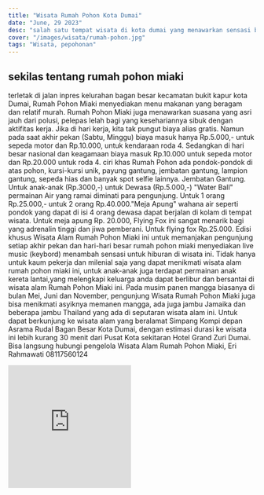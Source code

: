 ```yaml
---
title: "Wisata Rumah Pohon Kota Dumai"
date: "June, 29 2023"
desc: "salah satu tempat wisata di kota dumai yang menawarkan sensasi bersantai di bawah pohon"
cover: "/images/wisata/rumah-pohon.jpg"
tags: "Wisata, pepohonan"
---
```


## sekilas tentang rumah pohon miaki

terletak di jalan inpres kelurahan bagan besar kecamatan bukit kapur kota Dumai, Rumah Pohon Miaki menyediakan menu makanan yang beragam dan relatif murah. Rumah Pohon Miaki juga menawarkan suasana yang asri jauh dari polusi, pelepas lelah bagi yang kesehariannya sibuk dengan aktifitas kerja. Jika di hari kerja, kita tak pungut biaya alias gratis. Namun pada saat akhir pekan (Sabtu, Minggu) biaya masuk hanya Rp.5.000,- untuk sepeda motor dan Rp.10.000, untuk kendaraan roda 4. Sedangkan di hari besar nasional dan keagamaan biaya masuk Rp.10.000 untuk sepeda motor dan Rp.20.000 untuk roda 4.
ciri khas Rumah Pohon ada pondok-pondok di atas pohon, kursi-kursi unik, payung gantung, jembatan gantung, lampion gantung, sepeda hias dan banyak spot selfie lainnya.
Jembatan Gantung. Untuk anak-anak (Rp.3000,-) untuk Dewasa (Rp.5.000,-) "Water Ball" permainan Air yang ramai diminati para pengunjung. Untuk 1 orang Rp.25.000,- untuk 2 orang Rp.40.000."Meja Apung" wahana air seperti pondok yang dapat di isi 4 orang dewasa dapat berjalan di kolam di tempat wisata. Untuk meja apung Rp. 20.000, Flying Fox ini sangat menarik bagi yang adrenalin tinggi dan jiwa pemberani. Untuk flying fox Rp.25.000.
Edisi khusus Wisata Alam Rumah Pohon Miaki ini untuk memanjakan pengunjung setiap akhir pekan dan hari-hari besar rumah pohon miaki menyediakan live music (keybord) menambah sensasi untuk hiburan di wisata ini.
Tidak hanya untuk kaum pekerja dan milenial saja yang dapat menikmati wisata alam rumah pohon miaki ini, untuk anak-anak juga terdapat permainan anak kereta lantai,yang melengkapi keluarga anda dapat berlibur dan bersantai di wisata alam Rumah Pohon Miaki ini.
Pada musim panen mangga biasanya di bulan Mei, Juni dan November, pengunjung Wisata Rumah Pohon Miaki juga bisa menikmati asyiknya memanen mangga, ada juga jambu Jamaika dan beberapa jambu Thailand yang ada di seputaran wisata alam ini. Untuk dapat berkunjung ke wisata alam yang beralamat Simpang Kompi depan Asrama Rudal Bagan Besar Kota Dumai, dengan estimasi durasi ke wisata ini lebih kurang 30 menit dari Pusat Kota sekitaran Hotel Grand Zuri Dumai. Bisa langsung hubungi pengelola Wisata Alam Rumah Pohon Miaki, Eri Rahmawati 08117560124

<iframe src="https://www.google.com/maps/embed?pb=!1m18!1m12!1m3!1d3988.277283643711!2d101.38157777472514!3d1.5925076983926496!2m3!1f0!2f0!3f0!3m2!1i1024!2i768!4f13.1!3m3!1m2!1s0x31d3a7283f64002d%3A0xad83ee8e14a92e6a!2sResto%20Rumah%20Pohon%20Miaki!5e0!3m2!1sid!2sid!4v1689222989708!5m2!1sid!2sid" width="250" height="250" style="border:0;" allowfullscreen="" loading="lazy" referrerpolicy="no-referrer-when-downgrade"></iframe>
